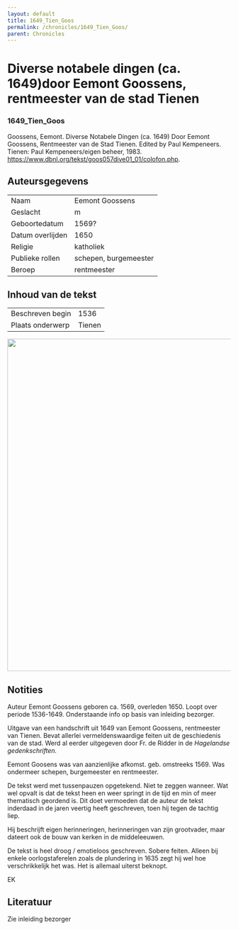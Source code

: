 ```yaml
---
layout: default
title: 1649_Tien_Goos
permalink: /chronicles/1649_Tien_Goos/
parent: Chronicles
--- 
```



# Diverse notabele dingen (ca. 1649)door Eemont Goossens, rentmeester van de stad Tienen 

### 1649_Tien_Goos 

Goossens, Eemont. Diverse Notabele Dingen (ca. 1649) Door Eemont Goossens, Rentmeester van de Stad Tienen. Edited by Paul Kempeneers. Tienen: Paul Kempeneers/eigen beheer, 1983. https://www.dbnl.org/tekst/goos057dive01_01/colofon.php. 

## Auteursgegevens 

| | | 
| --------------- | --------------- | 
| Naam | Eemont Goossens | 
| Geslacht | m | 
| Geboortedatum | 1569? | 
| Datum overlijden | 1650 | 
| Religie | katholiek | 
| Publieke rollen | schepen, burgemeester | 
| Beroep | rentmeester | 

## Inhoud van de tekst 

| | | 
| --------------- | --------------- | 
| Beschreven begin | 1536 | 
| Plaats onderwerp | Tienen | 

[<img src="..\..\barplots_chronicles\1649_Tien_Goos.jpg" width="750"/>](..\..\barplots_chronicles\1649_Tien_Goos.jpg) 

## Notities 

Auteur Eemont Goossens geboren ca. 1569, overleden 1650. Loopt over periode
1536-1649. Onderstaande info op basis van inleiding bezorger.

Uitgave van een handschrift uit 1649 van Eemont Goossens, rentmeester van
Tienen. Bevat allerlei vermeldenswaardige feiten uit de geschiedenis van de
stad. Werd al eerder uitgegeven door Fr. de Ridder in de *Hagelandse gedenkschriften.*

Eemont Goosens was van aanzienlijke afkomst. geb. omstreeks 1569. Was
ondermeer schepen, burgemeester en rentmeester.

De tekst werd met tussenpauzen opgetekend. Niet te zeggen wanneer. Wat wel
opvalt is dat de tekst heen en weer springt in de tijd en min of meer
thematisch geordend is. Dit doet vermoeden dat de auteur de tekst inderdaad in de
jaren veertig heeft geschreven, toen hij tegen de tachtig liep.

Hij beschrijft eigen herinneringen, herinneringen van zijn grootvader, maar
dateert ook de bouw van kerken in de middeleeuwen.

De tekst is heel droog / emotieloos geschreven. Sobere feiten. Alleen bij
enkele oorlogstaferelen zoals de plundering in 1635 zegt hij wel hoe
verschrikkelijk het was. Het is allemaal uiterst beknopt.

EK



## Literatuur 
Zie inleiding bezorger


